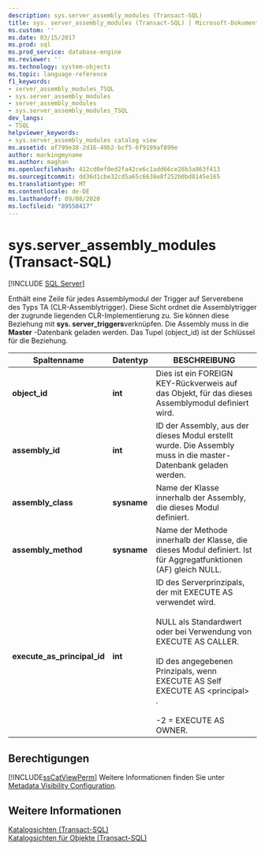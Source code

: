```yaml
---
description: sys.server_assembly_modules (Transact-SQL)
title: sys. server_assembly_modules (Transact-SQL) | Microsoft-Dokumentation
ms.custom: ''
ms.date: 03/15/2017
ms.prod: sql
ms.prod_service: database-engine
ms.reviewer: ''
ms.technology: system-objects
ms.topic: language-reference
f1_keywords:
- server_assembly_modules_TSQL
- sys.server_assembly_modules
- server_assembly_modules
- sys.server_assembly_modules_TSQL
dev_langs:
- TSQL
helpviewer_keywords:
- sys.server_assembly_modules catalog view
ms.assetid: af799e38-2d16-49b2-bcf5-6f9199af899e
author: markingmyname
ms.author: maghan
ms.openlocfilehash: 412cd0ef0ed2fa42ce6c1add66ce26b3a863f413
ms.sourcegitcommit: dd36d1cbe32cd5a65c6638e8f252b0bd8145e165
ms.translationtype: MT
ms.contentlocale: de-DE
ms.lasthandoff: 09/08/2020
ms.locfileid: "89550417"
---
```

# <a name="sysserver_assembly_modules-transact-sql"></a>sys.server_assembly_modules (Transact-SQL)
[!INCLUDE [SQL Server](../../includes/applies-to-version/sqlserver.md)]

  Enthält eine Zeile für jedes Assemblymodul der Trigger auf Serverebene des Typs TA (CLR-Assemblytrigger). Diese Sicht ordnet die Assemblytrigger der zugrunde liegenden CLR-Implementierung zu. Sie können diese Beziehung mit **sys. server_triggers**verknüpfen. Die Assembly muss in die **Master** -Datenbank geladen werden. Das Tupel (object_id) ist der Schlüssel für die Beziehung.  
  
|Spaltenname|Datentyp|BESCHREIBUNG|  
|-----------------|---------------|-----------------|  
|**object_id**|**int**|Dies ist ein FOREIGN KEY-Rückverweis auf das Objekt, für das dieses Assemblymodul definiert wird.|  
|**assembly_id**|**int**|ID der Assembly, aus der dieses Modul erstellt wurde. Die Assembly muss in die master-Datenbank geladen werden.|  
|**assembly_class**|**sysname**|Name der Klasse innerhalb der Assembly, die dieses Modul definiert.|  
|**assembly_method**|**sysname**|Name der Methode innerhalb der Klasse, die dieses Modul definiert. Ist für Aggregatfunktionen (AF) gleich NULL.|  
|**execute_as_principal_id**|**int**|ID des Serverprinzipals, der mit EXECUTE AS verwendet wird.<br /><br /> NULL als Standardwert oder bei Verwendung von EXECUTE AS CALLER.<br /><br /> ID des angegebenen Prinzipals, wenn EXECUTE AS Self EXECUTE AS \<principal> .<br /><br /> -2 = EXECUTE AS OWNER.|  
  
## <a name="permissions"></a>Berechtigungen  
 [!INCLUDE[ssCatViewPerm](../../includes/sscatviewperm-md.md)] Weitere Informationen finden Sie unter [Metadata Visibility Configuration](../../relational-databases/security/metadata-visibility-configuration.md).  
  
## <a name="see-also"></a>Weitere Informationen  
 [Katalogsichten &#40;Transact-SQL&#41;](../../relational-databases/system-catalog-views/catalog-views-transact-sql.md)   
 [Katalogsichten für Objekte &#40;Transact-SQL&#41;](../../relational-databases/system-catalog-views/object-catalog-views-transact-sql.md)  
  
  
